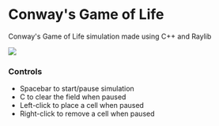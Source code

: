 # Conway's Game of Life
Conway's Game of Life simulation made using C++ and Raylib

![](https://raw.githubusercontent.com/ShantanuBalse/Conways-Game-of-Life/master/screenshots/conway2.gif)

### Controls
  - Spacebar to start/pause simulation
  - C to clear the field when paused
  - Left-click to place a cell when paused
  - Right-click to remove a cell when paused
